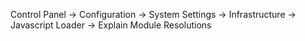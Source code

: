 Control Panel -> Configuration -> System Settings -> Infrastructure -> Javascript Loader -> Explain Module Resolutions
